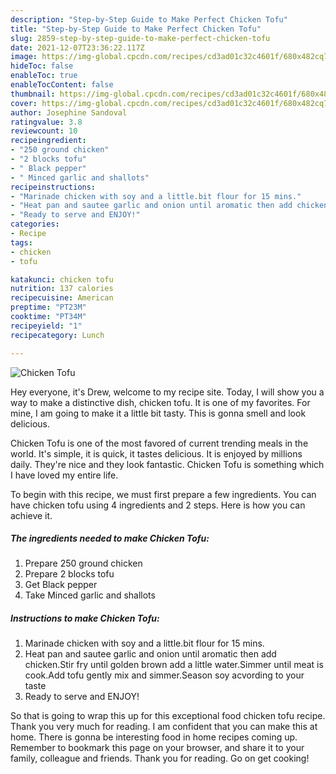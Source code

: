 ```yaml
---
description: "Step-by-Step Guide to Make Perfect Chicken Tofu"
title: "Step-by-Step Guide to Make Perfect Chicken Tofu"
slug: 2859-step-by-step-guide-to-make-perfect-chicken-tofu
date: 2021-12-07T23:36:22.117Z
image: https://img-global.cpcdn.com/recipes/cd3ad01c32c4601f/680x482cq70/chicken-tofu-recipe-main-photo.jpg
hideToc: false
enableToc: true
enableTocContent: false
thumbnail: https://img-global.cpcdn.com/recipes/cd3ad01c32c4601f/680x482cq70/chicken-tofu-recipe-main-photo.jpg
cover: https://img-global.cpcdn.com/recipes/cd3ad01c32c4601f/680x482cq70/chicken-tofu-recipe-main-photo.jpg
author: Josephine Sandoval
ratingvalue: 3.8
reviewcount: 10
recipeingredient:
- "250 ground chicken"
- "2 blocks tofu"
- " Black pepper"
- " Minced garlic and shallots"
recipeinstructions:
- "Marinade chicken with soy and a little.bit flour for 15 mins."
- "Heat pan and sautee garlic and onion until aromatic then add chicken.Stir fry until golden brown add a little water.Simmer until meat is cook.Add tofu gently mix and simmer.Season soy acvording to your taste"
- "Ready to serve and ENJOY!"
categories:
- Recipe
tags:
- chicken
- tofu

katakunci: chicken tofu 
nutrition: 137 calories
recipecuisine: American
preptime: "PT23M"
cooktime: "PT34M"
recipeyield: "1"
recipecategory: Lunch

---
```



![Chicken Tofu](https://img-global.cpcdn.com/recipes/cd3ad01c32c4601f/680x482cq70/chicken-tofu-recipe-main-photo.jpg)

Hey everyone, it's Drew, welcome to my recipe site. Today, I will show you a way to make a distinctive dish, chicken tofu. It is one of my favorites. For mine, I am going to make it a little bit tasty. This is gonna smell and look delicious.



Chicken Tofu is one of the most favored of current trending meals in the world. It's simple, it is quick, it tastes delicious. It is enjoyed by millions daily. They're nice and they look fantastic. Chicken Tofu is something which I have loved my entire life.


To begin with this recipe, we must first prepare a few ingredients. You can have chicken tofu using 4 ingredients and 2 steps. Here is how you can achieve it.

<!--inarticleads1-->

##### The ingredients needed to make Chicken Tofu:

1. Prepare 250 ground chicken
1. Prepare 2 blocks tofu
1. Get  Black pepper
1. Take  Minced garlic and shallots




<!--inarticleads2-->

##### Instructions to make Chicken Tofu:

1. Marinade chicken with soy and a little.bit flour for 15 mins.
1. Heat pan and sautee garlic and onion until aromatic then add chicken.Stir fry until golden brown add a little water.Simmer until meat is cook.Add tofu gently mix and simmer.Season soy acvording to your taste
1. Ready to serve and ENJOY!



So that is going to wrap this up for this exceptional food chicken tofu recipe. Thank you very much for reading. I am confident that you can make this at home. There is gonna be interesting food in home recipes coming up. Remember to bookmark this page on your browser, and share it to your family, colleague and friends. Thank you for reading. Go on get cooking!
